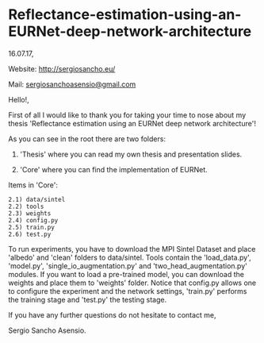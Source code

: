 # Reflectance-estimation-using-an-EURNet-deep-network-architecture

16.07.17,

Website: http://sergiosancho.eu/

Mail: sergiosanchoasensio@gmail.com

Hello!,

First of all I would like to thank you for taking your time to nose about my thesis 'Reflectance estimation using an EURNet deep network architecture'!

As you can see in the root there are two folders:

1) 'Thesis' where you can read my own thesis and presentation slides.

2) 'Core' where you can find the implementation of EURNet.

Items in 'Core':
	
	2.1) data/sintel
	2.2) tools
	2.3) weights
  	2.4) config.py
	2.5) train.py
	2.6) test.py
  
To run experiments, you have to download the MPI Sintel Dataset and place 'albedo' and 'clean' folders to data/sintel. Tools contain the 'load_data.py', 'model.py', 'single_io_augmentation.py' and 'two_head_augmentation.py' modules. 
If you want to load a pre-trained model, you can download the weights and place them to 'weights' folder. Notice that config.py allows one to configure the experiment and the network settings, 'train.py' performs the training stage and 'test.py' the testing stage.

If you have any further questions do not hesitate to contact me,

Sergio Sancho Asensio.
  
